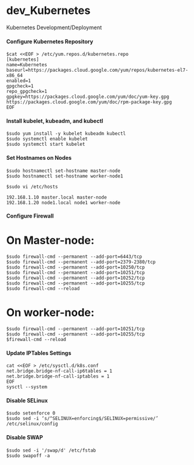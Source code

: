 # dev_Kubernetes
Kubernetes Development/Deployment

#### Configure Kubernetes Repository
```
$cat <<EOF > /etc/yum.repos.d/kubernetes.repo
[kubernetes]
name=Kubernetes
baseurl=https://packages.cloud.google.com/yum/repos/kubernetes-el7-x86_64
enabled=1
gpgcheck=1
repo_gpgcheck=1
gpgkey=https://packages.cloud.google.com/yum/doc/yum-key.gpg https://packages.cloud.google.com/yum/doc/rpm-package-key.gpg
EOF
```

#### Install kubelet, kubeadm, and kubectl
```
$sudo yum install -y kubelet kubeadm kubectl
$sudo systemctl enable kubelet
$sudo systemctl start kubelet
```

#### Set Hostnames on Nodes
```
$sudo hostnamectl set-hostname master-node
$sudo hostnamectl set-hostname worker-node1

$sudo vi /etc/hosts

192.168.1.10 master.local master-node
192.168.1.20 node1.local node1 worker-node
```

#### Configure Firewall
# On Master-node: <br/>
```
$sudo firewall-cmd --permanent --add-port=6443/tcp
$sudo firewall-cmd --permanent --add-port=2379-2380/tcp
$sudo firewall-cmd --permanent --add-port=10250/tcp
$sudo firewall-cmd --permanent --add-port=10251/tcp
$sudo firewall-cmd --permanent --add-port=10252/tcp
$sudo firewall-cmd --permanent --add-port=10255/tcp
$sudo firewall-cmd --reload
```

# On worker-node: <br/>
```
$sudo firewall-cmd --permanent --add-port=10251/tcp
$sudo firewall-cmd --permanent --add-port=10255/tcp
$firewall-cmd --reload
```

#### Update IPTables Settings
```
cat <<EOF > /etc/sysctl.d/k8s.conf
net.bridge.bridge-nf-call-ip6tables = 1
net.bridge.bridge-nf-call-iptables = 1
EOF
sysctl --system
```

#### Disable SELinux
```
$sudo setenforce 0
$sudo sed -i ‘s/^SELINUX=enforcing$/SELINUX=permissive/’ /etc/selinux/config
```

#### Disable SWAP
```
$sudo sed -i '/swap/d' /etc/fstab
$sudo swapoff -a

```

